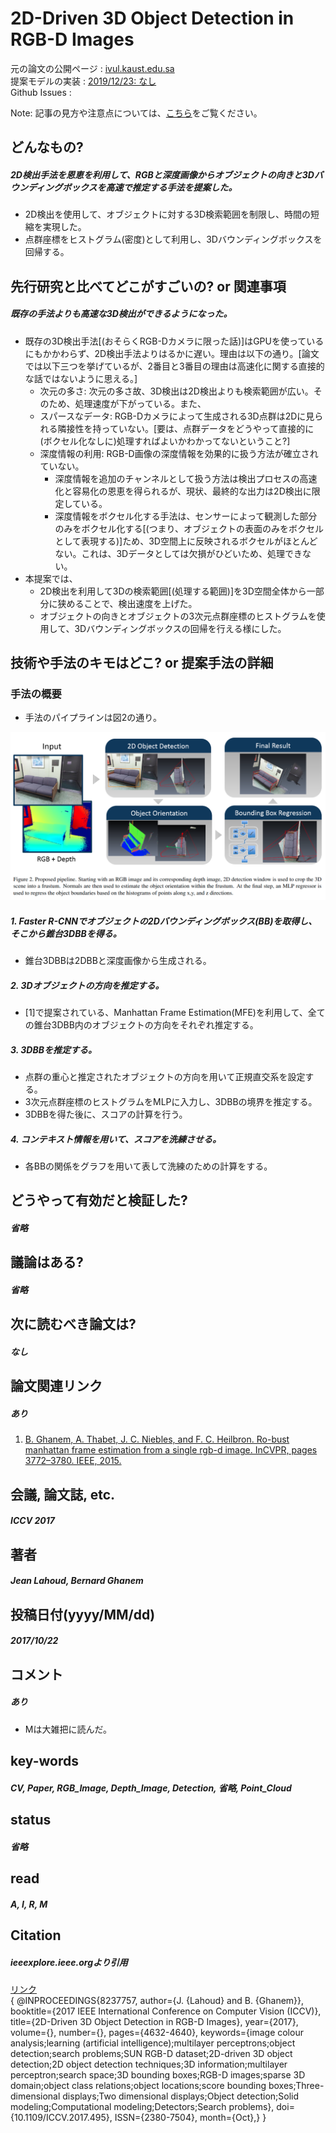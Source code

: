 # 2D-Driven 3D Object Detection in RGB-D Images

元の論文の公開ページ : [ivul.kaust.edu.sa](https://ivul.kaust.edu.sa/Documents/Publications/2017/2D-Driven%203D%20Object%20Detection%20in%20RGB-D%20Images.pdf)  
提案モデルの実装 : [2019/12/23: なし]()  
Github Issues : []()  

Note: 記事の見方や注意点については、[こちら](/)をご覧ください。

## どんなもの?
##### 2D検出手法を恩恵を利用して、RGBと深度画像からオブジェクトの向きと3Dバウンディングボックスを高速で推定する手法を提案した。
- 2D検出を使用して、オブジェクトに対する3D検索範囲を制限し、時間の短縮を実現した。
- 点群座標をヒストグラム(密度)として利用し、3Dバウンディングボックスを回帰する。

## 先行研究と比べてどこがすごいの? or 関連事項
##### 既存の手法よりも高速な3D検出ができるようになった。
- 既存の3D検出手法[(おそらくRGB-Dカメラに限った話)]はGPUを使っているにもかかわらず、2D検出手法よりはるかに遅い。理由は以下の通り。[論文では以下三つを挙げているが、2番目と3番目の理由は高速化に関する直接的な話ではないように思える。]
  - 次元の多さ: 次元の多さ故、3D検出は2D検出よりも検索範囲が広い。そのため、処理速度が下がっている。また、
  - スパースなデータ: RGB-Dカメラによって生成される3D点群は2Dに見られる隣接性を持っていない。[要は、点群データをどうやって直接的に(ボクセル化なしに)処理すればよいかわかってないということ?]
  - 深度情報の利用: RGB-D画像の深度情報を効果的に扱う方法が確立されていない。
    - 深度情報を追加のチャンネルとして扱う方法は検出プロセスの高速化と容易化の恩恵を得られるが、現状、最終的な出力は2D検出に限定している。
    - 深度情報をボクセル化する手法は、センサーによって観測した部分のみをボクセル化する[(つまり、オブジェクトの表面のみをボクセルとして表現する)]ため、3D空間上に反映されるボクセルがほとんどない。これは、3Dデータとしては欠損がひどいため、処理できない。
- 本提案では、
  - 2D検出を利用して3Dの検索範囲[(処理する範囲)]を3D空間全体から一部分に狭めることで、検出速度を上げた。
  - オブジェクトの向きとオブジェクトの3次元点群座標のヒストグラムを使用して、3Dバウンディングボックスの回帰を行える様にした。

## 技術や手法のキモはどこ? or 提案手法の詳細
### 手法の概要
- 手法のパイプラインは図2の通り。

![fig2](./img/23ODiRI/fig2.png)

##### 1. Faster R-CNNでオブジェクトの2Dバウンディングボックス(BB)を取得し、そこから錐台3DBBを得る。
- 錐台3DBBは2DBBと深度画像から生成される。

##### 2. 3Dオブジェクトの方向を推定する。
- [1]で提案されている、Manhattan Frame Estimation(MFE)を利用して、全ての錐台3DBB内のオブジェクトの方向をそれぞれ推定する。

##### 3. 3DBBを推定する。
- 点群の重心と推定されたオブジェクトの方向を用いて正規直交系を設定する。
- 3次元点群座標のヒストグラムをMLPに入力し、3DBBの境界を推定する。
- 3DBBを得た後に、スコアの計算を行う。

##### 4. コンテキスト情報を用いて、スコアを洗練させる。
- 各BBの関係をグラフを用いて表して洗練のための計算をする。

## どうやって有効だと検証した?
##### 省略

## 議論はある?
##### 省略

## 次に読むべき論文は?
##### なし

## 論文関連リンク
##### あり
1. [B. Ghanem, A. Thabet, J. C. Niebles, and F. C. Heilbron. Ro-bust manhattan frame estimation from a single rgb-d image. InCVPR, pages 3772–3780. IEEE, 2015.](https://www.cv-foundation.org/openaccess/content_cvpr_2015/papers/Ghanem_Robust_Manhattan_Frame_2015_CVPR_paper.pdf)

## 会議, 論文誌, etc.
##### ICCV 2017

## 著者
##### Jean Lahoud, Bernard Ghanem

## 投稿日付(yyyy/MM/dd)
##### 2017/10/22

## コメント
##### あり
- Mは大雑把に読んだ。

## key-words
##### CV, Paper, RGB_Image, Depth_Image, Detection, 省略, Point_Cloud

## status
##### 省略

## read
##### A, I, R, M

## Citation
##### ieeexplore.ieee.orgより引用
[リンク](https://ieeexplore.ieee.org/document/8237757)  
{
    @INPROCEEDINGS{8237757,
    author={J. {Lahoud} and B. {Ghanem}},
    booktitle={2017 IEEE International Conference on Computer Vision (ICCV)},
    title={2D-Driven 3D Object Detection in RGB-D Images},
    year={2017},
    volume={},
    number={},
    pages={4632-4640},
    keywords={image colour analysis;learning (artificial intelligence);multilayer perceptrons;object detection;search problems;SUN RGB-D dataset;2D-driven 3D object detection;2D object detection techniques;3D information;multilayer perceptron;search space;3D bounding boxes;RGB-D images;sparse 3D domain;object class relations;object locations;score bounding boxes;Three-dimensional displays;Two dimensional displays;Object detection;Solid modeling;Computational modeling;Detectors;Search problems},
    doi={10.1109/ICCV.2017.495},
    ISSN={2380-7504},
    month={Oct},}
}